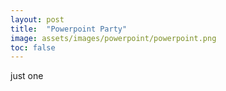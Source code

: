 ```yaml
---
layout: post
title:  "Powerpoint Party"
image: assets/images/powerpoint/powerpoint.png
toc: false
---
```

just one